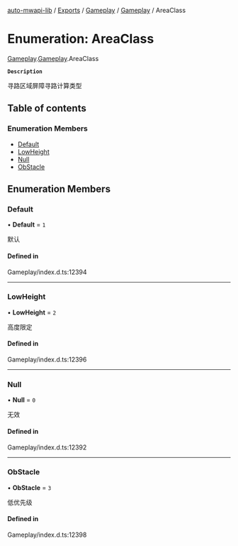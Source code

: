 [auto-mwapi-lib](../README.md) / [Exports](../modules.md) / [Gameplay](../modules/Gameplay.md) / [Gameplay](../modules/Gameplay.Gameplay.md) / AreaClass

# Enumeration: AreaClass

[Gameplay](../modules/Gameplay.md).[Gameplay](../modules/Gameplay.Gameplay.md).AreaClass

**`Description`**

寻路区域屏障寻路计算类型

## Table of contents

### Enumeration Members

- [Default](Gameplay.Gameplay.AreaClass.md#default)
- [LowHeight](Gameplay.Gameplay.AreaClass.md#lowheight)
- [Null](Gameplay.Gameplay.AreaClass.md#null)
- [ObStacle](Gameplay.Gameplay.AreaClass.md#obstacle)

## Enumeration Members

### Default

• **Default** = ``1``

默认

#### Defined in

Gameplay/index.d.ts:12394

___

### LowHeight

• **LowHeight** = ``2``

高度限定

#### Defined in

Gameplay/index.d.ts:12396

___

### Null

• **Null** = ``0``

无效

#### Defined in

Gameplay/index.d.ts:12392

___

### ObStacle

• **ObStacle** = ``3``

低优先级

#### Defined in

Gameplay/index.d.ts:12398
